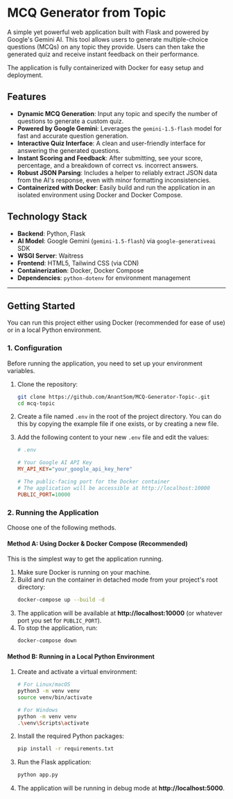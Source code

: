 # MCQ Generator from Topic

A simple yet powerful web application built with Flask and powered by Google's Gemini AI. This tool allows users to generate multiple-choice questions (MCQs) on any topic they provide. Users can then take the generated quiz and receive instant feedback on their performance.

The application is fully containerized with Docker for easy setup and deployment.

## Features

-   **Dynamic MCQ Generation**: Input any topic and specify the number of questions to generate a custom quiz.
-   **Powered by Google Gemini**: Leverages the `gemini-1.5-flash` model for fast and accurate question generation.
-   **Interactive Quiz Interface**: A clean and user-friendly interface for answering the generated questions.
-   **Instant Scoring and Feedback**: After submitting, see your score, percentage, and a breakdown of correct vs. incorrect answers.
-   **Robust JSON Parsing**: Includes a helper to reliably extract JSON data from the AI's response, even with minor formatting inconsistencies.
-   **Containerized with Docker**: Easily build and run the application in an isolated environment using Docker and Docker Compose.

## Technology Stack

-   **Backend**: Python, Flask
-   **AI Model**: Google Gemini (`gemini-1.5-flash`) via `google-generativeai` SDK
-   **WSGI Server**: Waitress
-   **Frontend**: HTML5, Tailwind CSS (via CDN)
-   **Containerization**: Docker, Docker Compose
-   **Dependencies**: `python-dotenv` for environment management

---

## Getting Started

You can run this project either using Docker (recommended for ease of use) or in a local Python environment.


### 1. Configuration

Before running the application, you need to set up your environment variables.

1.  Clone the repository:
    ```bash
    git clone https://github.com/AnantSom/MCQ-Generator-Topic-.git
    cd mcq-topic
    ```

2.  Create a file named `.env` in the root of the project directory. You can do this by copying the example file if one exists, or by creating a new file.

3.  Add the following content to your new `.env` file and edit the values:

    ```ini
    # .env

    # Your Google AI API Key
    MY_API_KEY="your_google_api_key_here"

    # The public-facing port for the Docker container
    # The application will be accessible at http://localhost:10000
    PUBLIC_PORT=10000
    ```

### 2. Running the Application

Choose one of the following methods.

#### Method A: Using Docker & Docker Compose (Recommended)

This is the simplest way to get the application running.

1.  Make sure Docker is running on your machine.
2.  Build and run the container in detached mode from your project's root directory:
    ```bash
    docker-compose up --build -d
    ```
3.  The application will be available at **http://localhost:10000** (or whatever port you set for `PUBLIC_PORT`).
4.  To stop the application, run:
    ```bash
    docker-compose down
    ```

#### Method B: Running in a Local Python Environment

1.  Create and activate a virtual environment:
    ```bash
    # For Linux/macOS
    python3 -m venv venv
    source venv/bin/activate

    # For Windows
    python -m venv venv
    .\venv\Scripts\activate
    ```

2.  Install the required Python packages:
    ```bash
    pip install -r requirements.txt
    ```

3.  Run the Flask application:
    ```bash
    python app.py
    ```

4.  The application will be running in debug mode at **http://localhost:5000**.

